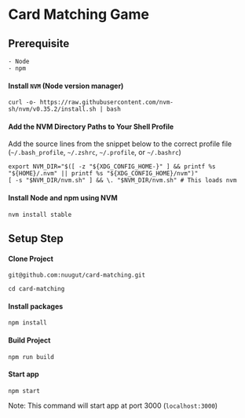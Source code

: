 # Card Matching Game

## Prerequisite
```
- Node
- npm
```
#### Install `NVM` (Node version manager)
```
curl -o- https://raw.githubusercontent.com/nvm-sh/nvm/v0.35.2/install.sh | bash
```
#### Add the NVM Directory Paths to Your Shell Profile
Add the source lines from the snippet below to the correct profile file (`~/.bash_profile`, `~/.zshrc`, `~/.profile`, or `~/.bashrc`)
```
export NVM_DIR="$([ -z "${XDG_CONFIG_HOME-}" ] && printf %s "${HOME}/.nvm" || printf %s "${XDG_CONFIG_HOME}/nvm")"
[ -s "$NVM_DIR/nvm.sh" ] && \. "$NVM_DIR/nvm.sh" # This loads nvm
```

#### Install Node and npm using NVM
```
nvm install stable
```

## Setup Step
#### Clone Project
```
git@github.com:nuugut/card-matching.git

cd card-matching
```

#### Install packages
```
npm install
```

#### Build Project
```
npm run build
```

#### Start app
```
npm start
```
Note: This command will start app at port 3000 (`localhost:3000`)